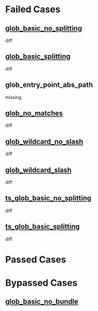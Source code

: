 # Failed Cases
## [glob_basic_no_splitting](../../../crates/rolldown/tests/esbuild/glob/glob_basic_no_splitting/diff.md)
  diff
## [glob_basic_splitting](../../../crates/rolldown/tests/esbuild/glob/glob_basic_splitting/diff.md)
  diff
## glob_entry_point_abs_path
  missing
## [glob_no_matches](../../../crates/rolldown/tests/esbuild/glob/glob_no_matches/diff.md)
  diff
## [glob_wildcard_no_slash](../../../crates/rolldown/tests/esbuild/glob/glob_wildcard_no_slash/diff.md)
  diff
## [glob_wildcard_slash](../../../crates/rolldown/tests/esbuild/glob/glob_wildcard_slash/diff.md)
  diff
## [ts_glob_basic_no_splitting](../../../crates/rolldown/tests/esbuild/glob/ts_glob_basic_no_splitting/diff.md)
  diff
## [ts_glob_basic_splitting](../../../crates/rolldown/tests/esbuild/glob/ts_glob_basic_splitting/diff.md)
  diff
# Passed Cases
# Bypassed Cases
## [glob_basic_no_bundle](../../../crates/rolldown/tests/esbuild/glob/glob_basic_no_bundle/bypass.md)
